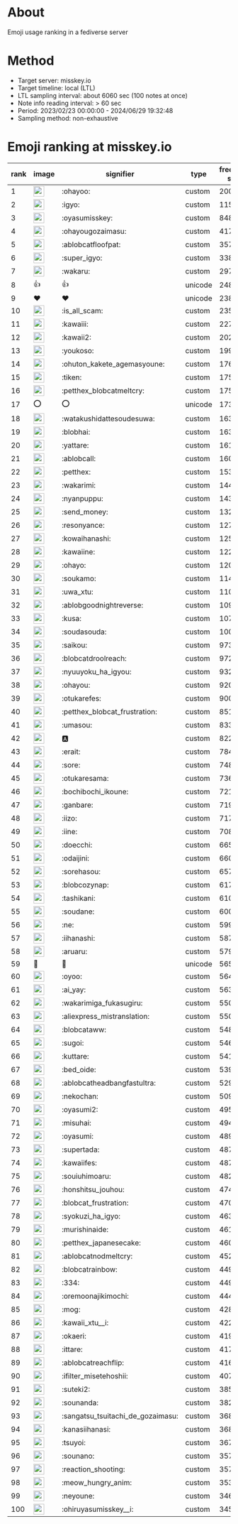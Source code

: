 # About
Emoji usage ranking in a fediverse server

# Method
- Target server: misskey.io
- Target timeline: local (LTL)
- LTL sampling interval: about 6060 sec (100 notes at once)
- Note info reading interval: > 60 sec
- Period: 2023/02/23 00:00:00 - 2024/06/29 19:32:48 
- Sampling method: non-exhaustive

# Emoji ranking at misskey.io

|rank|image|signifier|type|frequency score|
|----|----|----|----|----|
|1|<img height="24" src="https://misskey.io/emoji/ohayoo.webp">|:ohayoo:|custom|200062|
|2|<img height="24" src="https://misskey.io/emoji/igyo.webp">|:igyo:|custom|115035|
|3|<img height="24" src="https://misskey.io/emoji/oyasumisskey.webp">|:oyasumisskey:|custom|84846|
|4|<img height="24" src="https://misskey.io/emoji/ohayougozaimasu.webp">|:ohayougozaimasu:|custom|41735|
|5|<img height="24" src="https://misskey.io/emoji/ablobcatfloofpat.webp">|:ablobcatfloofpat:|custom|35717|
|6|<img height="24" src="https://misskey.io/emoji/super_igyo.webp">|:super_igyo:|custom|33876|
|7|<img height="24" src="https://misskey.io/emoji/wakaru.webp">|:wakaru:|custom|29777|
|8|👍|👍|unicode|24820|
|9|❤|❤|unicode|23863|
|10|<img height="24" src="https://misskey.io/emoji/is_all_scam.webp">|:is_all_scam:|custom|23564|
|11|<img height="24" src="https://misskey.io/emoji/kawaiii.webp">|:kawaiii:|custom|22756|
|12|<img height="24" src="https://misskey.io/emoji/kawaii2.webp">|:kawaii2:|custom|20269|
|13|<img height="24" src="https://misskey.io/emoji/youkoso.webp">|:youkoso:|custom|19983|
|14|<img height="24" src="https://misskey.io/emoji/ohuton_kakete_agemasyoune.webp">|:ohuton_kakete_agemasyoune:|custom|17686|
|15|<img height="24" src="https://misskey.io/emoji/tiken.webp">|:tiken:|custom|17580|
|16|<img height="24" src="https://misskey.io/emoji/petthex_blobcatmeltcry.webp">|:petthex_blobcatmeltcry:|custom|17507|
|17|⭕|⭕|unicode|17362|
|18|<img height="24" src="https://misskey.io/emoji/watakushidattesoudesuwa.webp">|:watakushidattesoudesuwa:|custom|16375|
|19|<img height="24" src="https://misskey.io/emoji/blobhai.webp">|:blobhai:|custom|16368|
|20|<img height="24" src="https://misskey.io/emoji/yattare.webp">|:yattare:|custom|16111|
|21|<img height="24" src="https://misskey.io/emoji/ablobcall.webp">|:ablobcall:|custom|16000|
|22|<img height="24" src="https://misskey.io/emoji/petthex.webp">|:petthex:|custom|15366|
|23|<img height="24" src="https://misskey.io/emoji/wakarimi.webp">|:wakarimi:|custom|14417|
|24|<img height="24" src="https://misskey.io/emoji/nyanpuppu.webp">|:nyanpuppu:|custom|14377|
|25|<img height="24" src="https://misskey.io/emoji/send_money.webp">|:send_money:|custom|13295|
|26|<img height="24" src="https://misskey.io/emoji/resonyance.webp">|:resonyance:|custom|12738|
|27|<img height="24" src="https://misskey.io/emoji/kowaihanashi.webp">|:kowaihanashi:|custom|12588|
|28|<img height="24" src="https://misskey.io/emoji/kawaiine.webp">|:kawaiine:|custom|12201|
|29|<img height="24" src="https://misskey.io/emoji/ohayo.webp">|:ohayo:|custom|12052|
|30|<img height="24" src="https://misskey.io/emoji/soukamo.webp">|:soukamo:|custom|11433|
|31|<img height="24" src="https://misskey.io/emoji/uwa_xtu.webp">|:uwa_xtu:|custom|11087|
|32|<img height="24" src="https://misskey.io/emoji/ablobgoodnightreverse.webp">|:ablobgoodnightreverse:|custom|10917|
|33|<img height="24" src="https://misskey.io/emoji/kusa.webp">|:kusa:|custom|10746|
|34|<img height="24" src="https://misskey.io/emoji/soudasouda.webp">|:soudasouda:|custom|10052|
|35|<img height="24" src="https://misskey.io/emoji/saikou.webp">|:saikou:|custom|9733|
|36|<img height="24" src="https://misskey.io/emoji/blobcatdroolreach.webp">|:blobcatdroolreach:|custom|9725|
|37|<img height="24" src="https://misskey.io/emoji/nyuuyoku_ha_igyou.webp">|:nyuuyoku_ha_igyou:|custom|9325|
|38|<img height="24" src="https://misskey.io/emoji/ohayou.webp">|:ohayou:|custom|9202|
|39|<img height="24" src="https://misskey.io/emoji/otukarefes.webp">|:otukarefes:|custom|9005|
|40|<img height="24" src="https://misskey.io/emoji/petthex_blobcat_frustration.webp">|:petthex_blobcat_frustration:|custom|8517|
|41|<img height="24" src="https://misskey.io/emoji/umasou.webp">|:umasou:|custom|8332|
|42|<img height="24" src="https://misskey.io/emoji/a.webp">|:a:|custom|8226|
|43|<img height="24" src="https://misskey.io/emoji/erait.webp">|:erait:|custom|7845|
|44|<img height="24" src="https://misskey.io/emoji/sore.webp">|:sore:|custom|7483|
|45|<img height="24" src="https://misskey.io/emoji/otukaresama.webp">|:otukaresama:|custom|7367|
|46|<img height="24" src="https://misskey.io/emoji/bochibochi_ikoune.webp">|:bochibochi_ikoune:|custom|7213|
|47|<img height="24" src="https://misskey.io/emoji/ganbare.webp">|:ganbare:|custom|7192|
|48|<img height="24" src="https://misskey.io/emoji/iizo.webp">|:iizo:|custom|7173|
|49|<img height="24" src="https://misskey.io/emoji/iine.webp">|:iine:|custom|7088|
|50|<img height="24" src="https://misskey.io/emoji/doecchi.webp">|:doecchi:|custom|6650|
|51|<img height="24" src="https://misskey.io/emoji/odaijini.webp">|:odaijini:|custom|6609|
|52|<img height="24" src="https://misskey.io/emoji/sorehasou.webp">|:sorehasou:|custom|6575|
|53|<img height="24" src="https://misskey.io/emoji/blobcozynap.webp">|:blobcozynap:|custom|6179|
|54|<img height="24" src="https://misskey.io/emoji/tashikani.webp">|:tashikani:|custom|6103|
|55|<img height="24" src="https://misskey.io/emoji/soudane.webp">|:soudane:|custom|6006|
|56|<img height="24" src="https://misskey.io/emoji/ne.webp">|:ne:|custom|5995|
|57|<img height="24" src="https://misskey.io/emoji/iihanashi.webp">|:iihanashi:|custom|5872|
|58|<img height="24" src="https://misskey.io/emoji/aruaru.webp">|:aruaru:|custom|5798|
|59|🎉|🎉|unicode|5653|
|60|<img height="24" src="https://misskey.io/emoji/oyoo.webp">|:oyoo:|custom|5642|
|61|<img height="24" src="https://misskey.io/emoji/ai_yay.webp">|:ai_yay:|custom|5635|
|62|<img height="24" src="https://misskey.io/emoji/wakarimiga_fukasugiru.webp">|:wakarimiga_fukasugiru:|custom|5507|
|63|<img height="24" src="https://misskey.io/emoji/aliexpress_mistranslation.webp">|:aliexpress_mistranslation:|custom|5501|
|64|<img height="24" src="https://misskey.io/emoji/blobcataww.webp">|:blobcataww:|custom|5486|
|65|<img height="24" src="https://misskey.io/emoji/sugoi.webp">|:sugoi:|custom|5460|
|66|<img height="24" src="https://misskey.io/emoji/kuttare.webp">|:kuttare:|custom|5414|
|67|<img height="24" src="https://misskey.io/emoji/bed_oide.webp">|:bed_oide:|custom|5396|
|68|<img height="24" src="https://misskey.io/emoji/ablobcatheadbangfastultra.webp">|:ablobcatheadbangfastultra:|custom|5293|
|69|<img height="24" src="https://misskey.io/emoji/nekochan.webp">|:nekochan:|custom|5096|
|70|<img height="24" src="https://misskey.io/emoji/oyasumi2.webp">|:oyasumi2:|custom|4957|
|71|<img height="24" src="https://misskey.io/emoji/misuhai.webp">|:misuhai:|custom|4946|
|72|<img height="24" src="https://misskey.io/emoji/oyasumi.webp">|:oyasumi:|custom|4893|
|73|<img height="24" src="https://misskey.io/emoji/supertada.webp">|:supertada:|custom|4875|
|74|<img height="24" src="https://misskey.io/emoji/kawaiifes.webp">|:kawaiifes:|custom|4874|
|75|<img height="24" src="https://misskey.io/emoji/souiuhimoaru.webp">|:souiuhimoaru:|custom|4825|
|76|<img height="24" src="https://misskey.io/emoji/honshitsu_jouhou.webp">|:honshitsu_jouhou:|custom|4749|
|77|<img height="24" src="https://misskey.io/emoji/blobcat_frustration.webp">|:blobcat_frustration:|custom|4707|
|78|<img height="24" src="https://misskey.io/emoji/syokuzi_ha_igyo.webp">|:syokuzi_ha_igyo:|custom|4630|
|79|<img height="24" src="https://misskey.io/emoji/murishinaide.webp">|:murishinaide:|custom|4617|
|80|<img height="24" src="https://misskey.io/emoji/petthex_japanesecake.webp">|:petthex_japanesecake:|custom|4602|
|81|<img height="24" src="https://misskey.io/emoji/ablobcatnodmeltcry.webp">|:ablobcatnodmeltcry:|custom|4521|
|82|<img height="24" src="https://misskey.io/emoji/blobcatrainbow.webp">|:blobcatrainbow:|custom|4491|
|83|<img height="24" src="https://misskey.io/emoji/334.webp">|:334:|custom|4490|
|84|<img height="24" src="https://misskey.io/emoji/oremoonajikimochi.webp">|:oremoonajikimochi:|custom|4442|
|85|<img height="24" src="https://misskey.io/emoji/mog.webp">|:mog:|custom|4281|
|86|<img height="24" src="https://misskey.io/emoji/kawaii_xtu__i.webp">|:kawaii_xtu__i:|custom|4229|
|87|<img height="24" src="https://misskey.io/emoji/okaeri.webp">|:okaeri:|custom|4195|
|88|<img height="24" src="https://misskey.io/emoji/ittare.webp">|:ittare:|custom|4175|
|89|<img height="24" src="https://misskey.io/emoji/ablobcatreachflip.webp">|:ablobcatreachflip:|custom|4169|
|90|<img height="24" src="https://misskey.io/emoji/ifilter_misetehoshii.webp">|:ifilter_misetehoshii:|custom|4073|
|91|<img height="24" src="https://misskey.io/emoji/suteki2.webp">|:suteki2:|custom|3851|
|92|<img height="24" src="https://misskey.io/emoji/sounanda.webp">|:sounanda:|custom|3824|
|93|<img height="24" src="https://misskey.io/emoji/sangatsu_tsuitachi_de_gozaimasu.webp">|:sangatsu_tsuitachi_de_gozaimasu:|custom|3683|
|94|<img height="24" src="https://misskey.io/emoji/kanasiihanasi.webp">|:kanasiihanasi:|custom|3681|
|95|<img height="24" src="https://misskey.io/emoji/tsuyoi.webp">|:tsuyoi:|custom|3670|
|96|<img height="24" src="https://misskey.io/emoji/sounano.webp">|:sounano:|custom|3579|
|97|<img height="24" src="https://misskey.io/emoji/reaction_shooting.webp">|:reaction_shooting:|custom|3576|
|98|<img height="24" src="https://misskey.io/emoji/meow_hungry_anim.webp">|:meow_hungry_anim:|custom|3538|
|99|<img height="24" src="https://misskey.io/emoji/neyoune.webp">|:neyoune:|custom|3465|
|100|<img height="24" src="https://misskey.io/emoji/ohiruyasumisskey__i.webp">|:ohiruyasumisskey__i:|custom|3455|
